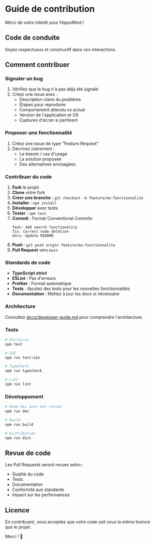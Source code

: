 # Guide de contribution

Merci de votre intérêt pour HippoMind !

## Code de conduite

Soyez respectueux et constructif dans vos interactions.

## Comment contribuer

### Signaler un bug

1. Vérifiez que le bug n'a pas déjà été signalé
2. Créez une issue avec :
   - Description claire du problème
   - Étapes pour reproduire
   - Comportement attendu vs actuel
   - Version de l'application et OS
   - Captures d'écran si pertinent

### Proposer une fonctionnalité

1. Créez une issue de type "Feature Request"
2. Décrivez clairement :
   - Le besoin / cas d'usage
   - La solution proposée
   - Des alternatives envisagées

### Contribuer du code

1. **Fork** le projet
2. **Clone** votre fork
3. **Créer une branche** : `git checkout -b feature/ma-fonctionnalite`
4. **Installer** : `npm install`
5. **Développer** avec tests
6. **Tester** : `npm test`
7. **Commit** : Format Conventional Commits
   ```
   feat: Add search functionality
   fix: Correct node deletion
   docs: Update README
   ```
8. **Push** : `git push origin feature/ma-fonctionnalite`
9. **Pull Request** vers `main`

### Standards de code

- **TypeScript strict**
- **ESLint** : Pas d'erreurs
- **Prettier** : Format automatique
- **Tests** : Ajoutez des tests pour les nouvelles fonctionnalités
- **Documentation** : Mettez à jour les docs si nécessaire

### Architecture

Consultez [docs/developer-guide.md](./docs/developer-guide.md) pour comprendre l'architecture.

### Tests

```bash
# Unitaires
npm test

# E2E
npm run test:e2e

# TypeCheck
npm run typecheck

# Lint
npm run lint
```

### Développement

```bash
# Mode dev avec hot-reload
npm run dev

# Build
npm run build

# Distribution
npm run dist
```

## Revue de code

Les Pull Requests seront revues selon :
- Qualité du code
- Tests
- Documentation
- Conformité aux standards
- Impact sur les performances

## Licence

En contribuant, vous acceptez que votre code soit sous la même licence que le projet.

Merci ! 🎉

